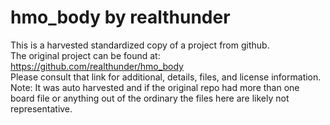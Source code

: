 
# hmo_body by realthunder  
This is a harvested standardized copy of a project from github.  
The original project can be found at:  
https://github.com/realthunder/hmo_body  
Please consult that link for additional, details, files, and license information.  
Note: It was auto harvested and if the original repo had more than one board file or anything out of the ordinary the files here are likely not representative.  
    